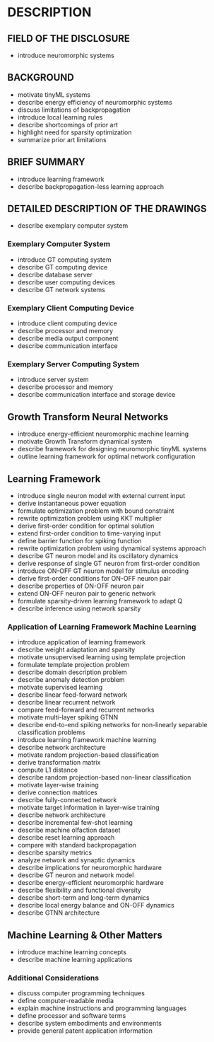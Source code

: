 # DESCRIPTION

## FIELD OF THE DISCLOSURE

- introduce neuromorphic systems

## BACKGROUND

- motivate tinyML systems
- describe energy efficiency of neuromorphic systems
- discuss limitations of backpropagation
- introduce local learning rules
- describe shortcomings of prior art
- highlight need for sparsity optimization
- summarize prior art limitations

## BRIEF SUMMARY

- introduce learning framework
- describe backpropagation-less learning approach

## DETAILED DESCRIPTION OF THE DRAWINGS

- describe exemplary computer system

### Exemplary Computer System

- introduce GT computing system
- describe GT computing device
- describe database server
- describe user computing devices
- describe GT network systems

### Exemplary Client Computing Device

- introduce client computing device
- describe processor and memory
- describe media output component
- describe communication interface

### Exemplary Server Computing System

- introduce server system
- describe processor and memory
- describe communication interface and storage device

## Growth Transform Neural Networks

- introduce energy-efficient neuromorphic machine learning
- motivate Growth Transform dynamical system
- describe framework for designing neuromorphic tinyML systems
- outline learning framework for optimal network configuration

## Learning Framework

- introduce single neuron model with external current input
- derive instantaneous power equation
- formulate optimization problem with bound constraint
- rewrite optimization problem using KKT multiplier
- derive first-order condition for optimal solution
- extend first-order condition to time-varying input
- define barrier function for spiking function
- rewrite optimization problem using dynamical systems approach
- describe GT neuron model and its oscillatory dynamics
- derive response of single GT neuron from first-order condition
- introduce ON-OFF GT neuron model for stimulus encoding
- derive first-order conditions for ON-OFF neuron pair
- describe properties of ON-OFF neuron pair
- extend ON-OFF neuron pair to generic network
- formulate sparsity-driven learning framework to adapt Q
- describe inference using network sparsity

### Application of Learning Framework Machine Learning

- introduce application of learning framework
- describe weight adaptation and sparsity
- motivate unsupervised learning using template projection
- formulate template projection problem
- describe domain description problem
- describe anomaly detection problem
- motivate supervised learning
- describe linear feed-forward network
- describe linear recurrent network
- compare feed-forward and recurrent networks
- motivate multi-layer spiking GTNN
- describe end-to-end spiking networks for non-linearly separable classification problems
- introduce learning framework machine learning
- describe network architecture
- motivate random projection-based classification
- derive transformation matrix
- compute L1 distance
- describe random projection-based non-linear classification
- motivate layer-wise training
- derive connection matrices
- describe fully-connected network
- motivate target information in layer-wise training
- describe network architecture
- describe incremental few-shot learning
- describe machine olfaction dataset
- describe reset learning approach
- compare with standard backpropagation
- describe sparsity metrics
- analyze network and synaptic dynamics
- describe implications for neuromorphic hardware
- describe GT neuron and network model
- describe energy-efficient neuromorphic hardware
- describe flexibility and functional diversity
- describe short-term and long-term dynamics
- describe local energy balance and ON-OFF dynamics
- describe GTNN architecture

## Machine Learning & Other Matters

- introduce machine learning concepts
- describe machine learning applications

### Additional Considerations

- discuss computer programming techniques
- define computer-readable media
- explain machine instructions and programming languages
- define processor and software terms
- describe system embodiments and environments
- provide general patent application information

